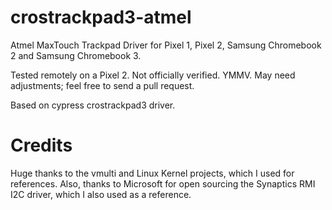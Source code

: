 # crostrackpad3-atmel
Atmel MaxTouch Trackpad Driver for Pixel 1, Pixel 2, Samsung Chromebook 2 and Samsung Chromebook 3.

Tested remotely on a Pixel 2. Not officially verified. YMMV. May need adjustments; feel free to send a pull request.

Based on cypress crostrackpad3 driver.

# Credits

Huge thanks to the vmulti and Linux Kernel projects, which I used for references. Also, thanks to Microsoft for open sourcing the Synaptics RMI I2C driver, which I also used as a reference.
